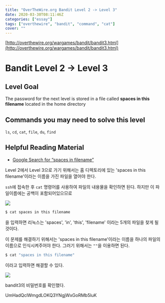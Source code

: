 ```yaml
---
title: "OverTheWire.org Bandit Level 2 -> Level 3"
date: 2020-03-30T08:11:46Z
categories: ["essay"]
tags: ["overthewire", "bandit", "command", "cat"]
cover: ""
---
```


[http://overthewire.org/wargames/bandit/bandit3.html](http://overthewire.org/wargames/bandit/bandit3.html)

  

# Bandit Level 2 → Level 3

## Level Goal

The password for the next level is stored in a file called **spaces in this filename** located in the home directory

## Commands you may need to solve this level

`ls`, `cd`, `cat`, `file`, `du`, `find`

## Helpful Reading Material

-   [Google Search for “spaces in filename”](https://www.google.com/search?q=spaces+in+filename)

  

Level 2에서 Level 3으로 가기 위해서는 홈 디렉토리에 있는 'spaces in this filename'이라는 이름을 가진 파일을 열어야 한다.

  

`ssh`에 접속한 후 `cat` 명령어를 사용하여 파일의 내용물을 확인하면 된다. 하지만 이 파일이름에는 공백이 포함되어있으므로

  

[![](https://1.bp.blogspot.com/-bc7TvY1hDX8/WWM7bxcF4EI/AAAAAAAAKpo/MdVbYQnBcrULCpK1PZf2BCCpR6-c4LuKACEwYBhgL/s640/bandit2_00.png)](https://1.bp.blogspot.com/-bc7TvY1hDX8/WWM7bxcF4EI/AAAAAAAAKpo/MdVbYQnBcrULCpK1PZf2BCCpR6-c4LuKACEwYBhgL/s1600/bandit2_00.png)

  
```bash
$ cat spaces in this filename
```
  

을 입력하면 리눅스는 'spaces', 'in', 'this', 'filename' 이라는 5개의 파일을 찾게 될 것이다.

  

이 문제를 해결하기 위해서는 'spaces in this filename'이라는 이름을 하나의 파일의 이름으로 인식시켜주어야 한다. 그러기 위해서는 `""`을 이용하면 된다.

  
```bash
$ cat "spaces in this filename"
```
이라고 입력하면 해결할 수 있다.

  

[![](https://3.bp.blogspot.com/-lTZzJa8wGKY/WWNJTJnVAtI/AAAAAAAAKqE/LVu49p5hi2AxGeDujO2oZU0sV3R2Z3ciACLcBGAs/s640/bandit2_01.png)](https://3.bp.blogspot.com/-lTZzJa8wGKY/WWNJTJnVAtI/AAAAAAAAKqE/LVu49p5hi2AxGeDujO2oZU0sV3R2Z3ciACLcBGAs/s1600/bandit2_01.png)

  

bandit3의 비밀번호를 확인했다.

  

UmHadQclWmgdLOKQ3YNgjWxGoRMb5luK